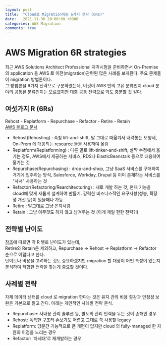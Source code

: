 ```yaml
---
layout: post
title:  "Cloud로 Migration하는 6가지 전략 (6Rs)"
date:   2021-11-30 20:00:00 +0900
categories: AWS Migration
comments: true
---
```


# AWS Migration 6R strategies
최근 AWS Solutions Architect Professional 자격시험을 준비하면서 On-Premise 의 application 을 AWS 로 이전(migration)관련된 많은 사례를 보게된다. 주요 문제들이 migration 방법론이다.  
그 방법론을 6가지 전략으로 구분하였는데, 이것이 AWS 만의 고유 분류인지 cloud 분야의 공통된 분류인지는 모르겠지만 대충 공통 전략으로 봐도 충분할 것 같다.  

## 여섯가지 R (6Rs)
Rehost - Replatform - Repurchase - Refactor - Retire - Retain  
[AWS 블로그 문서](https://aws.amazon.com/ko/blogs/enterprise-strategy/6-strategies-for-migrating-applications-to-the-cloud/)
* Rehost(Rehosting) : 속칭 lift-and-shift, 말 그대로 떠옮겨서 내려놓는 모양세, On-Prem 에 대응되는 resource 들을 사용하여 옮김
* Replatform(Replatforming) : 다른 말로 lift-tinker-and-shift, 살짝 수정해서 옮기는 정도, AWS에서 제공하는 서비스, RDS나 ElasticBeanstalk 등으로 대응하여 옮기는 것
* Repurchase(Repurchasing) :  drop-and-shop, 그냥 SaaS 서비스를 구매하여 거기에 입주하는 방식, Salesforce, Workday, Drupal 등 이미 존재하는 서비스를 "사서" 사용하는 것
* Refactor(Refactoring/Rearchitecturing) : 새로 개발 하는 것, 현재 기능을 cloud에 맞게 새롭게 설계하여 만들기. 강력한 비즈니스적인 요구사항(성능, 확장성 개선 등)이 있을때나 가능
* Retire : 말그대로 그냥 은퇴시킴
* Retain : 그냥 아무것도 하지 않고 남겨두는 것 (이게 제일 편한 전략?!)

## 전략별 난이도
[참조](https://cloud.netapp.com/blog/aws-migration-strategy-the-6-rs-in-depth)에 따르면 각 R 별로 난이도가 있는데,  
Retire와 Retain은 제외하고, Repurchase → Rehost → Replatform → Refactor 순으로 어렵다고 한다.  
난이도나 비용을 고려하는 것도 중요하겠지만 migration 할 대상이 어떤 특성이 있는지 분석하여 적합한 전략을 찾는게 중요할 것이다.  

## 사례별 전략
자체 데이터 센터를 cloud 로 migration 한다는 것은 유지 관리 비용 절감과 안정성 보완은 기본으로 깔고 간다. 아래는 개인적인 사례별 전략 분석.
* Repurchase: 사내용 관리 솔루션 등, 별도의 관리 인력을 두는 것이 손해인 경우
* Rehost: 독특한 구조라 손보기도 어렵고 그대로 쭉 사용할 legacy
* Replatform: 당분간 기능적으로 큰 개편이 없지만 cloud 의 fully-managed 한 자원의 이점을 노리는 경우
* Refactor: '차세대'로 재개발하는 경우